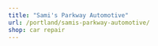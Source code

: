 ```yaml
---
title: "Sami's Parkway Automotive"
url: /portland/samis-parkway-automotive/
shop: car repair
---
```


